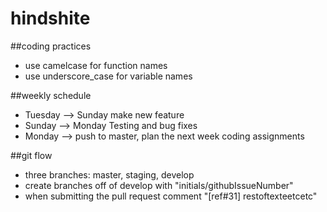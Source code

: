 # hindshite
##coding practices
* use camelcase for function names
* use underscore_case for variable names

##weekly schedule
* Tuesday --> Sunday make new feature
* Sunday --> Monday Testing and bug fixes
* Monday --> push to master, plan the next week coding assignments

##git flow
* three branches: master, staging, develop
* create branches off of develop with "initials/githubIssueNumber"
* when submitting the pull request comment "[ref#31] restoftexteetcetc"

